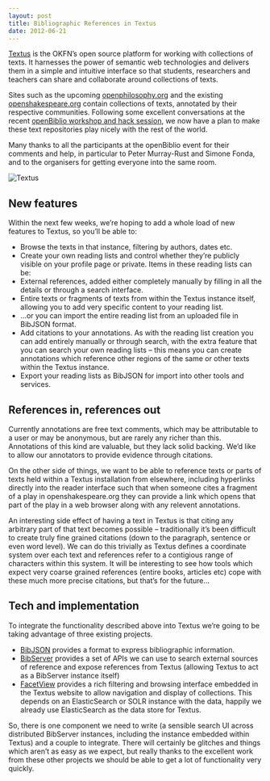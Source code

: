 ```yaml
---
layout: post
title: Bibliographic References in Textus
date: 2012-06-21
---
```


[Textus](http://okfnlabs.org/textus/) is the OKFN’s open source platform for working with collections of texts. It harnesses the power of semantic web technologies and delivers them in a simple and intuitive interface so that students, researchers and teachers can share and collaborate around collections of texts.

Sites such as the upcoming [openphilosophy.org](http://openphilosophy.org/) and the existing [openshakespeare.org](http://openshakespeare.org/) contain collections of texts, annotated by their respective communities. Following some excellent conversations at the recent [openBiblio workshop and hack session](http://blog.okfn.org/2012/05/09/hackathon-alert-bibliohack/), we now have a plan to make these text repositories play nicely with the rest of the world.

Many thanks to all the participants at the openBiblio event for their comments and help, in particular to Peter Murray-Rust and Simone Fonda, and to the organisers for getting everyone into the same room.

![Textus](http://okfnlabs.org/textus/images/Capture1-1024x761.png)

## New features

Within the next few weeks, we’re hoping to add a whole load of new features to Textus, so you’ll be able to:

* Browse the texts in that instance, filtering by authors, dates etc.
* Create your own reading lists and control whether they’re publicly visible on your profile page or private. Items in these reading lists can be:
 * External references, added either completely manually by filling in all the details or through a search interface.
 * Entire texts or fragments of texts from within the Textus instance itself, allowing you to add very specific content to your reading list.
 * …or you can import the entire reading list from an uploaded file in BibJSON format.
* Add citations to your annotations. As with the reading list creation you can add entirely manually or through search, with the extra feature that you can search your own reading lists – this means you can create annotations which reference other regions of the same or other texts within the Textus instance.
* Export your reading lists as BibJSON for import into other tools and services.

## References in, references out

Currently annotations are free text comments, which may be attributable to a user or may be anonymous, but are rarely any richer than this. Annotations of this kind are valuable, but they lack solid backing. We’d like to allow our annotators to provide evidence through citations.

On the other side of things, we want to be able to reference texts or parts of texts held within a Textus installation from elsewhere, including hyperlinks directly into the reader interface such that when someone cites a fragment of a play in openshakespeare.org they can provide a link which opens that part of the play in a web browser along with any relevent annotations.

An interesting side effect of having a text in Textus is that citing any arbitrary part of that text becomes possible – traditionally it’s been difficult to create truly fine grained citations (down to the paragraph, sentence or even word level). We can do this trivially as Textus defines a coordinate system over each text and references refer to a contigious range of characters within this system. It will be interesting to see how tools which expect very coarse grained references (entire books, articles etc) cope with these much more precise citations, but that’s for the future…

## Tech and implementation

To integrate the functionality described above into Textus we’re going to be taking advantage of three existing projects.

* [BibJSON](http://bibjson.org/) provides a format to express bibliographic information.
* [BibServer](http://bibserver.org/) provides a set of APIs we can use to search external sources of reference and expose references from Textus (allowing Textus to act as a BibServer instance itself)
* [FacetView](http://okfnlabs.org/facetview/) provides a rich filtering and browsing interface embedded in the Textus website to allow navigation and display of collections. This depends on an ElasticSearch or SOLR instance with the data, happily we already use ElasticSearch as the data store for Textus.

So, there is one component we need to write (a sensible search UI across distributed BibServer instances, including the instance embedded within Textus) and a couple to integrate. There will certainly be glitches and things which aren’t as easy as we expect, but really thanks to the excellent work from these other projects we should be able to get a lot of functionality very quickly.